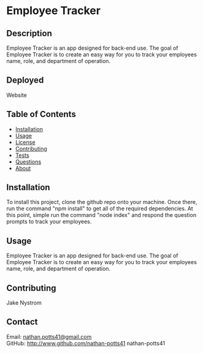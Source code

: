 # Employee Tracker 
  
  ## Description
  Employee Tracker is an app designed for back-end use. The goal of Employee Tracker is to create an easy way for you to track your employees name, role, and department of operation. 

  ## Deployed
  Website

  ## Table of Contents
  - [Installation](#installation)
  - [Usage](#usage)
  - [License](#license)
  - [Contributing](#contributing)
  - [Tests](#tests)
  - [Questions](#questions)
  - [About](#about)

  ## Installation
  To install this project, clone the github repo onto your machine. Once there, run the command "npm install" to get all of the required dependencies. At this point, simple run the command "node index" and respond the question prompts to track your employees.  

  ## Usage
  Employee Tracker is an app designed for back-end use. The goal of Employee Tracker is to create an easy way for you to track your employees name, role, and department of operation. 

  ## Contributing
  Jake Nystrom

  ## Contact
  Email: nathan.potts41@gmail.com  
  GitHub: http://www.github.com/nathan-potts41 
  nathan-potts41  
  
